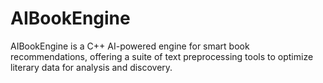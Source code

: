 # AIBookEngine
AIBookEngine is a C++ AI-powered engine for smart book recommendations, offering a suite of text preprocessing tools to optimize literary data for analysis and discovery.
